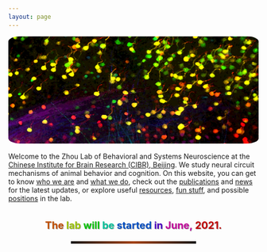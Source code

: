 ```yaml
---
layout: page
---
```


<p align="center">
  <a href="/cover_image/">
    <img width="800" style="border-radius: 5%; border: 0px solid #6495ED;" src="/assets/max_colored_dry_brush.png">
  </a>
</p>
  
Welcome to the Zhou Lab of Behavioral and Systems Neuroscience at the [Chinese Institute for Brain Research (CIBR), Beijing](http://cibr.ac.cn/#/). We study neural circuit mechanisms of animal behavior and cognition. On this website, you can get to know [who we are](People.md) and [what we do](Research.md), check out the [publications](Publications.md) and [news](News.md) for the latest updates, or explore useful [resources](Resources.md), [fun stuff](Fun.md), and possible [positions](Join.md) in the lab.

<!--
<p style="color:gray; font-family:Arial; display:inline-block; font-weight:bold; font-size: 20px;text-shadow: #A3A3A3 1px 1px 0px">
The lab will be started in June, 2021.
</p> -->

<div style="text-align: center">
	<p style="text-align: center; display:inline-block; font-weight:bold; font-size: 20px;text-shadow: #A3A3A3 1px 1px 1px">	
		<span style="color:#c24e00">The</span><span style="color: transparent;text-shadow: none;">&nbsp;</span><span style="color:#9bc200">lab</span><span style="color: transparent;text-shadow: none;">&nbsp;</span><span style="color:#00c200">will</span><span style="color: transparent;text-shadow: none;">&nbsp;</span><span style="color:#00c29b">be</span><span style="color: transparent;text-shadow: none;">&nbsp;</span><span style="color:#004ec2">started</span><span style="color: transparent;text-shadow: none;">&nbsp;</span><span style="color:#4e00c2">in</span><span style="color: transparent;text-shadow: none;">&nbsp;</span><span style="color:#c2009b">June,</span><span style="color: transparent;text-shadow: none;">&nbsp;</span><span style="color:#c20000">2021.</span>
	</p>
</div>

<hr style="text-align:center; margin:auto; width:50%; height:5px; border:0; background-image: linear-gradient(to right, rgba(255, 94, 19, 0), rgba(255, 94, 19, 0.6), rgba(255, 94, 19, 0))">

	
<!--
<img align="left" width="40" style="margin-right:20px" src="/assets/hiring_icon.png" />
北京脑中心周景峰实验室<br>
[招聘实验室管理员、技术员和博士后](hiring.md)
<br clear="left" />
-->
